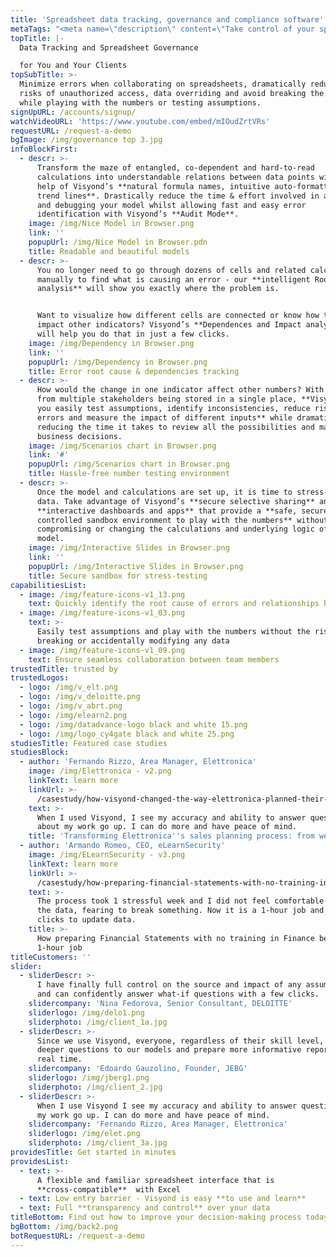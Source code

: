 ```yaml
---
title: 'Spreadsheet data tracking, governance and compliance software'
metaTags: "<meta name=\"description\" content=\"Take control of your spreadsheets by using Visyond’s smart spreadsheet governance and compliance data tracking software.\">\r\n\r\n<meta name=\"keywords\" content=\"Spreadsheet Data tracking\">"
topTitle: |-
  Data Tracking and Spreadsheet Governance 

  for You and Your Clients
topSubTitle: >-
  Minimize errors when collaborating on spreadsheets, dramatically reduce the
  risks of unauthorized access, data overriding and avoid breaking the model
  while playing with the numbers or testing assumptions.
signUpURL: /accounts/signup/
watchVideoURL: 'https://www.youtube.com/embed/mIOudZrtVRs'
requestURL: /request-a-demo
bgImage: /img/governance top 3.jpg
infoBlockFirst:
  - descr: >-
      Transform the maze of entangled, co-dependent and hard-to-read
      calculations into understandable relations between data points with the
      help of Visyond’s **natural formula names, intuitive auto-formatting, and
      trend lines**. Drastically reduce the time & effort involved in auditing
      and debugging your model whilst allowing fast and easy error
      identification with Visyond’s **Audit Mode**.
    image: /img/Nice Model in Browser.png
    link: ''
    popupUrl: /img/Nice Model in Browser.pdn
    title: Readable and beautiful models
  - descr: >-
      You no longer need to go through dozens of cells and related calculations
      manually to find what is causing an error - our **intelligent Root Cause
      analysis** will show you exactly where the problem is.


      Want to visualize how different cells are connected or know how they
      impact other indicators? Visyond’s **Dependences and Impact analysis**
      will help you do that in just a few clicks.
    image: /img/Dependency in Browser.png
    link: ''
    popupUrl: /img/Dependency in Browser.png
    title: Error root cause & dependencies tracking
  - descr: >-
      How would the change in one indicator affect other numbers? With inputs
      from multiple stakeholders being stored in a single place, **Visyond lets
      you easily test assumptions, identify inconsistencies, reduce risk of
      errors and measure the impact of different inputs** while dramatically
      reducing the time it takes to review all the possibilities and make smart
      business decisions.
    image: /img/Scenarios chart in Browser.png
    link: '#'
    popupUrl: /img/Scenarios chart in Browser.png
    title: Hassle-free number testing environment
  - descr: >-
      Once the model and calculations are set up, it is time to stress-test the
      data. Take advantage of Visyond’s **secure selective sharing** and
      **interactive dashboards and apps** that provide a **safe, secure and
      controlled sandbox environment to play with the numbers** without
      compromising or changing the calculations and underlying logic of the
      model.
    image: /img/Interactive Slides in Browser.png
    link: ''
    popupUrl: /img/Interactive Slides in Browser.png
    title: Secure sandbox for stress-testing
capabilitiesList:
  - image: /img/feature-icons-v1_13.png
    text: Quickly identify the root cause of errors and relationships between cells
  - image: /img/feature-icons-v1_03.png
    text: >-
      Easily test assumptions and play with the numbers without the risk of
      breaking or accidentally modifying any data
  - image: /img/feature-icons-v1_09.png
    text: Ensure seamless collaboration between team members
trustedTitle: trusted by
trustedLogos:
  - logo: /img/v_elt.png
  - logo: /img/v_deloitte.png
  - logo: /img/v_abrt.png
  - logo: /img/elearn2.png
  - logo: /img/datadvance-logo black and white 15.png
  - logo: /img/logo_cy4gate black and white 25.png
studiesTitle: Featured case studies
studiesBlock:
  - author: 'Fernando Rizzo, Area Manager, Elettronica'
    image: /img/Elettronica - v2.png
    linkText: learn more
    linkUrl: >-
      /casestudy/how-visyond-changed-the-way-elettronica-planned-their-sales-and-shortened-the-process-from-weeks-to-hours/
    text: >-
      When I used Visyond, I see my accuracy and ability to answer questions
      about my work go up. I can do more and have peace of mind.
    title: 'Transforming Elettronica''s sales planning process: from weeks to hours'
  - author: 'Armando Romeo, CEO, eLearnSecurity'
    image: /img/ELearnSecurity - v3.png
    linkText: learn more
    linkUrl: >-
      /casestudy/how-preparing-financial-statements-with-no-training-in-finance-became-a-1-hour-job/
    text: >-
      The process took 1 stressful week and I did not feel comfortable to update
      the data, fearing to break something. Now it is a 1-hour job and a few
      clicks to update data.
    title: >-
      How preparing Financial Statements with no training in Finance became a
      1-hour job
titleCustomers: ''
slider:
  - sliderDescr: >-
      I have finally full control on the source and impact of any assumptions,
      and can confidently answer what-if questions with a few clicks.
    slidercompany: 'Nina Fedorova, Senior Consultant, DELOITTE'
    sliderlogo: /img/delo1.png
    sliderphoto: /img/client_1a.jpg
  - sliderDescr: >-
      Since we use Visyond, everyone, regardless of their skill level, can ask
      deeper questions to our models and prepare more informative reports in
      real time.
    slidercompany: 'Edoardo Gauzolino, Founder, JEBG'
    sliderlogo: /img/jberg1.png
    sliderphoto: /img/client_2.jpg
  - sliderDescr: >-
      When I use Visyond I see my accuracy and ability to answer questions about
      my work go up. I can do more and have peace of mind.
    slidercompany: 'Fernando Rizzo, Area Manager, Elettronica'
    sliderlogo: /img/elet.png
    sliderphoto: /img/client_3a.jpg
providesTitle: Get started in minutes
providesList:
  - text: >-
      A flexible and familiar spreadsheet interface that is
      **cross-compatible**  with Excel
  - text: Low entry barrier - Visyond is easy **to use and learn**
  - text: Full **transparency and control** over your data
titleBottom: Find out how to improve your decision-making process today
bgBottom: /img/back2.png
botRequestURL: /request-a-demo
---
```


